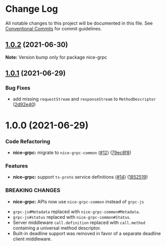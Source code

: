 # Change Log

All notable changes to this project will be documented in this file.
See [Conventional Commits](https://conventionalcommits.org) for commit guidelines.

## [1.0.2](https://github.com/deeplay-io/nice-grpc/compare/nice-grpc@1.0.1...nice-grpc@1.0.2) (2021-06-30)

**Note:** Version bump only for package nice-grpc





## [1.0.1](https://github.com/deeplay-io/nice-grpc/compare/nice-grpc@1.0.0...nice-grpc@1.0.1) (2021-06-29)


### Bug Fixes

* add missing `requestStream` and `responseStream` to `MethodDescriptor` ([2d92e40](https://github.com/deeplay-io/nice-grpc/commit/2d92e40564f646d80dccbde6e5cda6a8eadf4ba3))





# 1.0.0 (2021-06-29)


### Code Refactoring

* **nice-grpc:** migrate to `nice-grpc-common` ([#12](https://github.com/deeplay-io/nice-grpc/issues/12)) ([79ec8f8](https://github.com/deeplay-io/nice-grpc/commit/79ec8f8c7c1df9d6d5df4f268acef9c86de766c9))


### Features

* **nice-grpc:** support `ts-proto` service definitions ([#14](https://github.com/deeplay-io/nice-grpc/issues/14)) ([1852519](https://github.com/deeplay-io/nice-grpc/commit/1852519dd8cdb7f616a5a2a14bb45d8902c171c3))


### BREAKING CHANGES

* **nice-grpc:** APIs now use `nice-grpc-common` instead of `grpc-js`

- `grpc-js#Metadata` replaced with `nice-grpc-common#Metadata`.
- `grpc-js#status` replaced with `nice-grpc-common#Status`.
- Server middleware `call.definition` replaced with `call.method` containing a universal method descriptor.
- Built-in deadline support was removed in favor of a separate deadline client middleware.
